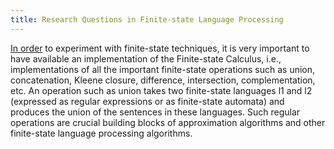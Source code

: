 ```yaml
---
title: Research Questions in Finite-state Language Processing
---
```


[In order](http://www.let.rug.nl/~vannoord/alp/proposal/node12.html "Research Questions in Finite-state Language Processing") to experiment with finite-state techniques, it is very important to have available an implementation of the Finite-state Calculus, i.e., implementations of all the important finite-state operations such as union, concatenation, Kleene closure, difference, intersection, complementation, etc. An operation such as union takes two finite-state languages l1 and l2 (expressed as regular expressions or as finite-state automata) and produces the union of the sentences in these languages. Such regular operations are crucial building blocks of approximation algorithms and other finite-state language processing algorithms.
